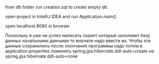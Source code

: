 from db folder run creation.sql to create empty db


open project in IntelliJ IDEA and run Application.main()


open localhost:8080 in browser

Поскольку я уже не успел написать скрипт который заполняет базу данных начальными данными то вначале надо ввести их.
Чтобы эти данные сохранились после окончания программы надо потом в application.properties поменять spring.jpa.hibernate.ddl-auto=create на spring.jpa.hibernate.ddl-auto=none
